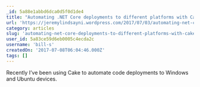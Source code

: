```yaml
---
_id: 5a88e1abbd6dca0d5f0d1de4
title: "Automating .NET Core deployments to different platforms with Cake | Jeremy Lindsay"
url: 'https://jeremylindsayni.wordpress.com/2017/07/03/automating-net-core-2-deployments-to-different-platforms-with-cake/'
category: articles
slug: 'automating-net-core-deployments-to-different-platforms-with-cake-jeremy-lindsay'
user_id: 5a83ce59d6eb0005c4ecda2c
username: 'bill-s'
createdOn: '2017-07-08T06:04:46.000Z'
tags: []
---
```


Recently I’ve been using Cake to automate code deployments to Windows and Ubuntu devices.
